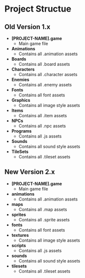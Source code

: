 # Project Structue

## Old Version 1.x

* **[PROJECT-NAME].game**
  * Main game file
* **Animations**
  * Contains all .animation assets
* **Boards**
  * Contains all .board assets
* **Characters**
  * Contains all .character assets
* **Enemies**
  * Contains all .enemy assets
* **Fonts**
  * Contains all font assets
* **Graphics**
  * Contains all image style assets
* **Items**
  * Contains all .item assets
* **NPCs**
  * Contains all .npc assets
* **Programs**
  * Contains all .js assets
* **Sounds**
  * Contains all sound style assets
* **TileSets**
  * Contains all .tileset assets

## New Version 2.x
* **[PROJECT-NAME].game**
  * Main game file
* **animations**
  * Contains all .animation assets
* **maps**
  * Contains all .map assets
* **sprites**
  * Contains all .sprite assets
* **fonts**
  * Contains all font assets
* **textures**
  * Contains all image style assets
* **scripts**
  * Contains all .js assets
* **sounds**
  * Contains all sound style assets
* **tilesets**
  * Contains all .tileset assets
